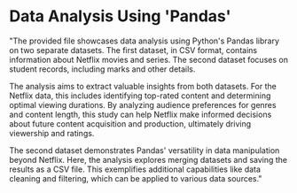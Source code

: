 # Data Analysis Using 'Pandas'
"The provided file showcases data analysis using Python's Pandas library on two separate datasets. The first dataset, in CSV format, contains information about Netflix movies and series. The second dataset focuses on student records, including marks and other details.

The analysis aims to extract valuable insights from both datasets. For the Netflix data, this includes identifying top-rated content and determining optimal viewing durations. By analyzing audience preferences for genres and content length, this study can help Netflix make informed decisions about future content acquisition and production, ultimately driving viewership and ratings.

The second dataset demonstrates Pandas' versatility in data manipulation beyond Netflix. Here, the analysis explores merging datasets and saving the results as a CSV file. This exemplifies additional capabilities like data cleaning and filtering, which can be applied to various data sources."
